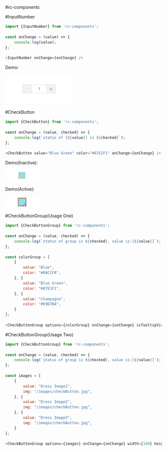 #rc-components

#InputNumber

```js
import {InputNumber} from 'rc-components';

const onChange = (value) => {
	console.log(value);
};

<InputNumber onChange={onChange} />
```
Demo:

![InputNumber Sample](assets/images/InputNumber.png)

#CheckButton

```js
import {CheckButton} from 'rc-components';

const onChange = (value, checked) => {
	console.log(`status of [${value}] is ${checked}`);
};

<CheckButton value="Blue Green" color="#87E1F1" onChange={onChange} />
```
Demo(Inactive):

![InputNumber Sample](assets/images/CheckButton_inactive.png)

Demo(Active):

![InputNumber Sample](assets/images/CheckButton_active.png)

#CheckButtonGroup(Usage One)

```js
import {CheckButtonGroup} from 'rc-components';

const onChange = (value, checked) => {
	console.log(`status of group is ${checked}, value is:[${value}]`);
};

const colorGroup = [
	{
		value: "Blue",
		color: "#8ACCFA",
	}, {
		value: "Blue Green",
		color: "#87E1F1",
	}, {
		value: "Champagne",
		color: "#E9D7B4",
	}
];

<CheckButtonGroup options={colorGroup} onChange={onChange} isTooltipVisible={true} />
```

#CheckButtonGroup(Usage Two)

```js
import {CheckButtonGroup} from 'rc-components';

const onChange = (value, checked) => {
	console.log(`status of group is ${checked}, value is:[${value}]`);
};

const images = [
	{
		value: "Dress Image1",
		img: "/images/checkButton.jpg",
	}, {
		value: "Dress Image2",
		img: "/images/checkButton.jpg",
	}, {
		value: "Dress Image3",
		img: "/images/checkButton.jpg",
	}
];

<CheckButtonGroup options={images} onChange={onChange} width={100} height={100}/>
```

